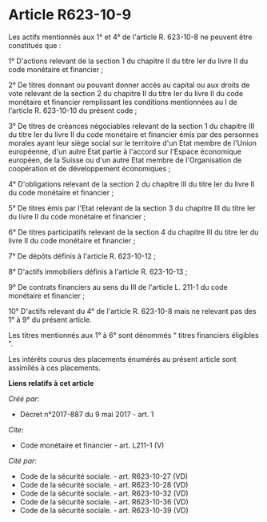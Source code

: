 # Article R623-10-9

Les actifs mentionnés aux 1° et 4° de l'article R. 623-10-8 ne peuvent être constitués que : 

1° D'actions relevant de la section 1 du chapitre II du titre Ier du livre II du code monétaire et financier ; 

2° De titres donnant ou pouvant donner accès au capital ou aux droits de vote relevant de la section 2 du chapitre II du
titre Ier du livre II du code monétaire et financier remplissant les conditions mentionnées au I de l'article R. 623-10-10 du
présent code ; 

3° De titres de créances négociables relevant de la section 1 du chapitre III du titre Ier du livre II du code monétaire et
financier émis par des personnes morales ayant leur siège social sur le territoire d'un Etat membre de l'Union européenne,
d'un autre Etat partie à l'accord sur l'Espace économique européen, de la Suisse ou d'un autre Etat membre de l'Organisation
de coopération et de développement économiques ; 

4° D'obligations relevant de la section 2 du chapitre III du titre Ier du livre II du code monétaire et financier ; 

5° De titres émis par l'Etat relevant de la section 3 du chapitre III du titre Ier du livre II du code monétaire et
financier ; 

6° De titres participatifs relevant de la section 4 du chapitre III du titre Ier du livre II du code monétaire et
financier ; 

7° De dépôts définis à l'article R. 623-10-12 ; 

8° D'actifs immobiliers définis à l'article R. 623-10-13 ; 

9° De contrats financiers au sens du III de l'article L. 211-1 du code monétaire et financier ; 

10° D'actifs relevant du 4° de l'article R. 623-10-8 mais ne relevant pas des 1° à 9° du présent article. 

Les titres mentionnés aux 1° à 6° sont dénommés “ titres financiers éligibles ”. 

Les intérêts courus des placements énumérés au présent article sont assimilés à ces placements.

**Liens relatifs à cet article**

_Créé par_:

  - Décret n°2017-887 du 9 mai 2017 - art. 1

_Cite_:

  - Code monétaire et financier - art. L211-1 (V)

_Cité par_:

  - Code de la sécurité sociale. - art. R623-10-27 (VD)
  - Code de la sécurité sociale. - art. R623-10-28 (VD)
  - Code de la sécurité sociale. - art. R623-10-32 (VD)
  - Code de la sécurité sociale. - art. R623-10-36 (VD)
  - Code de la sécurité sociale. - art. R623-10-39 (VD)
